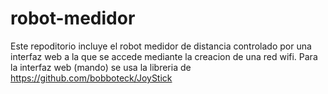 # robot-medidor
Este repoditorio incluye el robot medidor de distancia controlado por una interfaz web a la que se accede mediante la creacion de una red wifi. 
Para la interfaz web (mando) se usa la libreria de https://github.com/bobboteck/JoyStick
